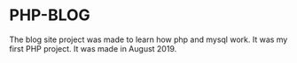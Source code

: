 # PHP-BLOG
The blog site project was made to learn how php and mysql work. It was my first PHP project. It was made in August 2019.
